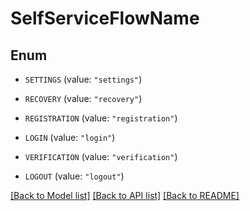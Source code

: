 # SelfServiceFlowName

## Enum


* `SETTINGS` (value: `"settings"`)

* `RECOVERY` (value: `"recovery"`)

* `REGISTRATION` (value: `"registration"`)

* `LOGIN` (value: `"login"`)

* `VERIFICATION` (value: `"verification"`)

* `LOGOUT` (value: `"logout"`)


[[Back to Model list]](../README.md#documentation-for-models) [[Back to API list]](../README.md#documentation-for-api-endpoints) [[Back to README]](../README.md)



